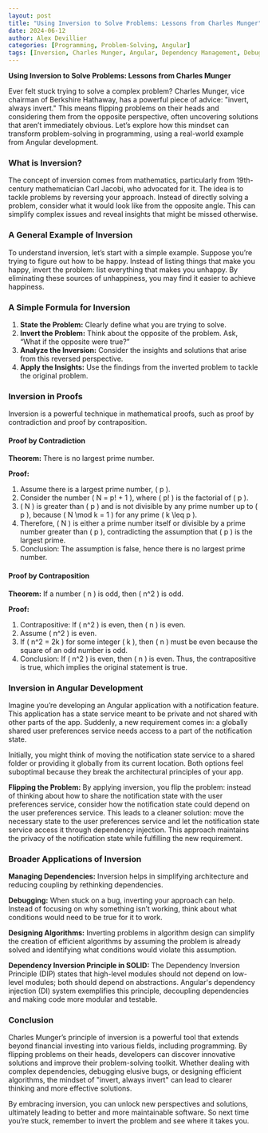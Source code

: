 ```yaml
---
layout: post
title: "Using Inversion to Solve Problems: Lessons from Charles Munger"
date: 2024-06-12
author: Alex Devillier
categories: [Programming, Problem-Solving, Angular]
tags: [Inversion, Charles Munger, Angular, Dependency Management, Debugging]
---
```


**Using Inversion to Solve Problems: Lessons from Charles Munger**

Ever felt stuck trying to solve a complex problem? Charles Munger, vice chairman of Berkshire Hathaway, has a powerful piece of advice: "invert, always invert." This means flipping problems on their heads and considering them from the opposite perspective, often uncovering solutions that aren’t immediately obvious. Let’s explore how this mindset can transform problem-solving in programming, using a real-world example from Angular development.

### What is Inversion?
The concept of inversion comes from mathematics, particularly from 19th-century mathematician Carl Jacobi, who advocated for it. The idea is to tackle problems by reversing your approach. Instead of directly solving a problem, consider what it would look like from the opposite angle. This can simplify complex issues and reveal insights that might be missed otherwise.

### A General Example of Inversion
To understand inversion, let’s start with a simple example. Suppose you’re trying to figure out how to be happy. Instead of listing things that make you happy, invert the problem: list everything that makes you unhappy. By eliminating these sources of unhappiness, you may find it easier to achieve happiness.

### A Simple Formula for Inversion
1. **State the Problem:** Clearly define what you are trying to solve.
2. **Invert the Problem:** Think about the opposite of the problem. Ask, “What if the opposite were true?”
3. **Analyze the Inversion:** Consider the insights and solutions that arise from this reversed perspective.
4. **Apply the Insights:** Use the findings from the inverted problem to tackle the original problem.

### Inversion in Proofs
Inversion is a powerful technique in mathematical proofs, such as proof by contradiction and proof by contraposition.

#### Proof by Contradiction
**Theorem:** There is no largest prime number.

**Proof:**

1. Assume there is a largest prime number, \( p \).
2. Consider the number \( N = p! + 1 \), where \( p! \) is the factorial of \( p \).
3. \( N \) is greater than \( p \) and is not divisible by any prime number up to \( p \), because \( N \mod k = 1 \) for any prime \( k \leq p \).
4. Therefore, \( N \) is either a prime number itself or divisible by a prime number greater than \( p \), contradicting the assumption that \( p \) is the largest prime.
5. Conclusion: The assumption is false, hence there is no largest prime number.

#### Proof by Contraposition
**Theorem:** If a number \( n \) is odd, then \( n^2 \) is odd.

**Proof:**

1. Contrapositive: If \( n^2 \) is even, then \( n \) is even.
2. Assume \( n^2 \) is even.
3. If \( n^2 = 2k \) for some integer \( k \), then \( n \) must be even because the square of an odd number is odd.
4. Conclusion: If \( n^2 \) is even, then \( n \) is even. Thus, the contrapositive is true, which implies the original statement is true.

### Inversion in Angular Development
Imagine you’re developing an Angular application with a notification feature. This application has a state service meant to be private and not shared with other parts of the app. Suddenly, a new requirement comes in: a globally shared user preferences service needs access to a part of the notification state.

Initially, you might think of moving the notification state service to a shared folder or providing it globally from its current location. Both options feel suboptimal because they break the architectural principles of your app.

**Flipping the Problem:**
By applying inversion, you flip the problem: instead of thinking about how to share the notification state with the user preferences service, consider how the notification state could depend on the user preferences service. This leads to a cleaner solution: move the necessary state to the user preferences service and let the notification state service access it through dependency injection. This approach maintains the privacy of the notification state while fulfilling the new requirement.

### Broader Applications of Inversion
**Managing Dependencies:** Inversion helps in simplifying architecture and reducing coupling by rethinking dependencies.

**Debugging:** When stuck on a bug, inverting your approach can help. Instead of focusing on why something isn’t working, think about what conditions would need to be true for it to work.

**Designing Algorithms:** Inverting problems in algorithm design can simplify the creation of efficient algorithms by assuming the problem is already solved and identifying what conditions would violate this assumption.

**Dependency Inversion Principle in SOLID:**
The Dependency Inversion Principle (DIP) states that high-level modules should not depend on low-level modules; both should depend on abstractions. Angular's dependency injection (DI) system exemplifies this principle, decoupling dependencies and making code more modular and testable.

### Conclusion
Charles Munger’s principle of inversion is a powerful tool that extends beyond financial investing into various fields, including programming. By flipping problems on their heads, developers can discover innovative solutions and improve their problem-solving toolkit. Whether dealing with complex dependencies, debugging elusive bugs, or designing efficient algorithms, the mindset of "invert, always invert" can lead to clearer thinking and more effective solutions.

By embracing inversion, you can unlock new perspectives and solutions, ultimately leading to better and more maintainable software. So next time you’re stuck, remember to invert the problem and see where it takes you.
